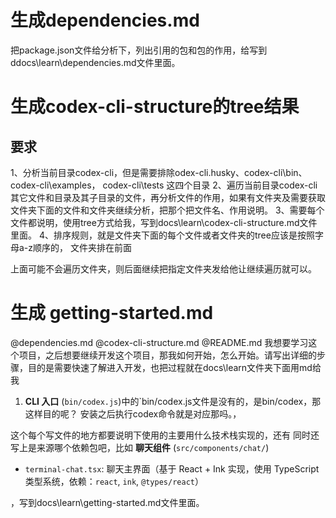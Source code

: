 # 生成dependencies.md
把package.json文件给分析下，列出引用的包和包的作用，给写到ddocs\learn\dependencies.md文件里面。 

# 生成codex-cli-structure的tree结果
## 要求
1、分析当前目录codex-cli，但是需要排除odex-cli\.husky、codex-cli\bin、codex-cli\examples， codex-cli\tests  这四个目录
2、遍历当前目录codex-cli其它文件和目录及其子目录的文件，再分析文件的作用，如果有文件夹及需要获取文件夹下面的文件和文件夹继续分析，把那个把文件名、作用说明。
3、需要每个文件都说明，使用tree方式给我，写到docs\learn\codex-cli-structure.md文件里面。 
4、排序规则，就是文件夹下面的每个文件或者文件夹的tree应该是按照字母a-z顺序的， 文件夹排在前面


上面可能不会遍历文件夹，则后面继续把指定文件夹发给他让继续遍历就可以。



# 生成 getting-started.md
@dependencies.md @codex-cli-structure.md  @README.md 我想要学习这个项目，之后想要继续开发这个项目，那我如何开始，怎么开始。请写出详细的步骤，目的是需要快速了解进入开发，也把过程就在docs\learn文件夹下面用md给我

1. **CLI 入口** (`bin/codex.js`)中的`bin/codex.js文件是没有的，是bin/codex，那这样目的呢？ 安装之后执行codex命令就是对应那吗。，

这个每个写文件的地方都要说明下使用的主要用什么技术栈实现的，还有 同时还写上是来源哪个依赖包吧，比如
**聊天组件** (`src/components/chat/`)
   - `terminal-chat.tsx`: 聊天主界面（基于 React + Ink 实现，使用 TypeScript 类型系统，依赖：`react`, `ink`, `@types/react`）

，写到docs\learn\getting-started.md文件里面。 



